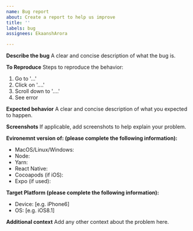 ```yaml
---
name: Bug report
about: Create a report to help us improve
title: ''
labels: bug
assignees: EkaanshArora

---
```


**Describe the bug**
A clear and concise description of what the bug is.

**To Reproduce**
Steps to reproduce the behavior:
1. Go to '...'
2. Click on '....'
3. Scroll down to '....'
4. See error

**Expected behavior**
A clear and concise description of what you expected to happen.

**Screenshots**
If applicable, add screenshots to help explain your problem.

**Evironemnt version of: (please complete the following information):**
 - MacOS/Linux/Windows:
 - Node:
 - Yarn:
 - React Native:
 - Cocoapods (if iOS):
 - Expo (if used):

**Target Platform (please complete the following information):**
 - Device: [e.g. iPhone6]
 - OS: [e.g. iOS8.1]

**Additional context**
Add any other context about the problem here.
